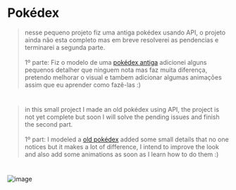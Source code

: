 # Pokédex

>nesse pequeno projeto fiz uma antiga pokédex usando API, o projeto ainda não esta completo mas em breve resolverei as pendencias e terminarei a segunda parte. <br><br>
>1º parte: Fiz o modelo de uma <a href="https://media.discordapp.net/attachments/942936043466944574/969652493774651412/unknown.png?width=853&height=480">pokédex antiga</a> adicionei alguns pequenos detalher que ninguem nota mas faz muita diferença, pretendo melhorar o visual e tambem adicionar algumas animações assim que eu aprender como fazê-las :)

#
>in this small project I made an old pokédex using API, the project is not yet complete but soon I will solve the pending issues and finish the second part.<br><br>
>1º part: I modeled a <a href="https://media.discordapp.net/attachments/942936043466944574/969652493774651412/unknown.png?width=853&height=480">old pokédex</a> added some small details that no one notices but it makes a lot of difference, I intend to improve the look and also add some animations as soon as I learn how to do them :)

#
![image](https://user-images.githubusercontent.com/74678483/166124862-4c8b260c-7349-45cb-9cff-2256d54e8a77.png)
